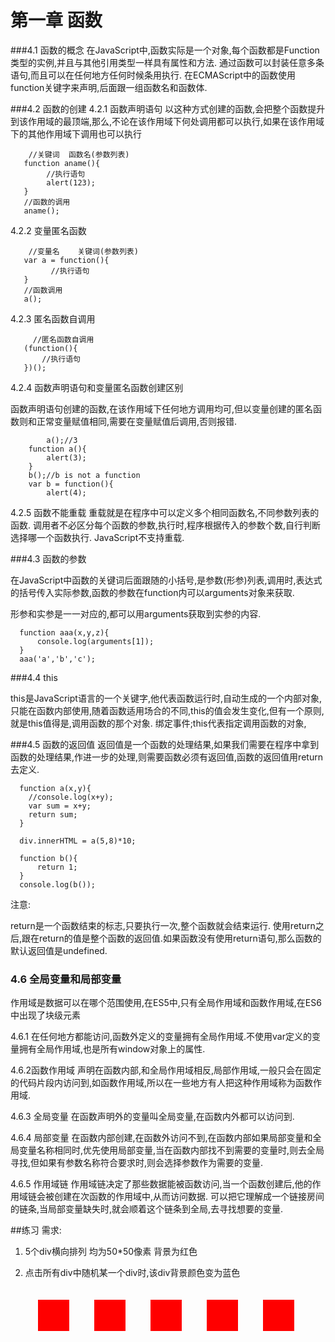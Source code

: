# 第一章 函数
###4.1 函数的概念
在JavaScript中,函数实际是一个对象,每个函数都是Function类型的实例,并且与其他引用类型一样具有属性和方法.
通过函数可以封装任意多条语句,而且可以在任何地方任何时候条用执行.
在ECMAScript中的函数使用function关键字来声明,后面跟一组函数名和函数体.

###4.2 函数的创建
4.2.1 函数声明语句
以这种方式创建的函数,会把整个函数提升到该作用域的最顶端,那么,不论在该作用域下何处调用都可以执行,如果在该作用域下的其他作用域下调用也可以执行
        
        //关键词  函数名(参数列表)
       function aname(){
            //执行语句
            alert(123);
       }
       //函数的调用
       aname();

4.2.2  变量匿名函数

        //变量名    关键词(参数列表)
       var a = function(){
             //执行语句
       }
       //函数调用
       a();

4.2.3 匿名函数自调用

         //匿名函数自调用
       (function(){
           //执行语句
       })();

4.2.4 函数声明语句和变量匿名函数创建区别

函数声明语句创建的函数,在该作用域下任何地方调用均可,但以变量创建的匿名函数则和正常变量赋值相同,需要在变量赋值后调用,否则报错.

      		a();//3
		function a(){
			alert(3);
		}
		b();//b is not a function
		var b = function(){
			alert(4);

4.2.5 函数不能重载
重载就是在程序中可以定义多个相同函数名,不同参数列表的函数.
调用者不必区分每个函数的参数,执行时,程序根据传入的参数个数,自行判断选择哪一个函数执行.
JavaScript不支持重载.

###4.3 函数的参数

在JavaScript中函数的关键词后面跟随的小括号,是参数(形参)列表,调用时,表达式的括号传入实际参数,函数的参数在function内可以arguments对象来获取.

形参和实参是一一对应的,都可以用arguments获取到实参的内容.

      function aaa(x,y,z){
          console.log(arguments[1]);
      }
      aaa('a','b','c');

###4.4 this

this是JavaScript语言的一个关键字,他代表函数运行时,自动生成的一个内部对象,只能在函数内部使用,随着函数适用场合的不同,this的值会发生变化,但有一个原则,就是this值得是,调用函数的那个对象.
绑定事件;this代表指定调用函数的对象,


###4.5 函数的返回值
返回值是一个函数的处理结果,如果我们需要在程序中拿到函数的处理结果,作进一步的处理,则需要函数必须有返回值,函数的返回值用return去定义.

      function a(x,y){
        //console.log(x+y);
        var sum = x+y;
        return sum;
      }

      div.innerHTML = a(5,8)*10;

      function b(){
          return 1;
      }
      console.log(b());

注意:

return是一个函数结束的标志,只要执行一次,整个函数就会结束运行.
使用return之后,跟在return的值是整个函数的返回值.如果函数没有使用return语句,那么函数的默认返回值是undefined.

### 4.6 全局变量和局部变量
作用域是数据可以在哪个范围使用,在ES5中,只有全局作用域和函数作用域,在ES6中出现了块级元素

4.6.1
在任何地方都能访问,函数外定义的变量拥有全局作用域.不使用var定义的变量拥有全局作用域,也是所有window对象上的属性.

4.6.2函数作用域
声明在函数内部,和全局作用域相反,局部作用域,一般只会在固定的代码片段内访问到,如函数作用域,所以在一些地方有人把这种作用域称为函数作用域.

4.6.3 全局变量
在函数声明外的变量叫全局变量,在函数内外都可以访问到.

4.6.4 局部变量
在函数内部创建,在函数外访问不到,在函数内部如果局部变量和全局变量名称相同时,优先使用局部变量,当在函数内部找不到需要的变量时,则去全局寻找,但如果有参数名称符合要求时,则会选择参数作为需要的变量.

4.6.5 作用域链
作用域链决定了那些数据能被函数访问,当一个函数创建后,他的作用域链会被创建在次函数的作用域中,从而访问数据.
可以把它理解成一个链接房间的链条,当局部变量缺失时,就会顺着这个链条到全局,去寻找想要的变量.




##练习
需求:
1. 5个div横向排列 均为50*50像素 背景为红色
2. 点击所有div中随机某一个div时,该div背景颜色变为蓝色

      <!DOCTYPE html>
      <html lang="en">
      <head>
    <meta charset="UTF-8">
    <title>Document</title>
    <style>
    div{
        width: 50px;
        height: 50px;
        background-color: red;
        float: left;;
        margin: 20px;
    }
    </style>
    </head>
    <body>
    <div></div>
    <div></div>
    <div></div>
    <div></div>
    <div></div>
    <script>
    var div=document.getElementsByTagName("div");
			 for(var i=0;i<div.length;i++){
          		div[i].onclick = function(){
                this.style.backgroundColor = 'blue';
         	   }
       		 }

           
    </script>
    </body>
    </html>









